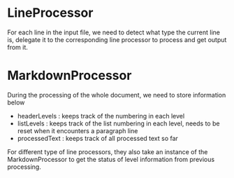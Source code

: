 # LineProcessor

For each line in the input file, we need to detect what type the current line is, delegate it to the corresponding line processor to process and get output from it.

# MarkdownProcessor

During the processing of the whole document, we need to store information below
- headerLevels  : keeps track of the numbering in each level
- listLevels    : keeps track of the list numbering in each level, needs to be reset when it encounters a paragraph line
- processedText : keeps track of all processed text so far

For different type of line processors, they also take an instance of the MarkdownProcessor to get the status of level information from previous processing.
